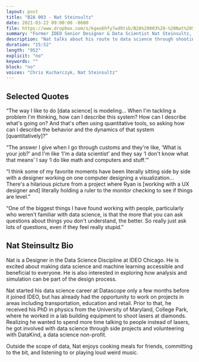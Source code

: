 ```yaml
---
layout: post
title: "B2A 003 - Nat Steinsultz"
date: 2021-03-22 09:00:00 -0600
file: https://www.dropbox.com/s/kgeo6hfy7wd9tsb/B2A%20003%20-%20Nat%20Steinsultz.mp3
summary: "Former IDEO Senior Designer & Data Scientist Nat Steinsultz, now a Data Analyst at WattTime, talks about leaving academia behind for a career in data science."
description: "Nat talks about his route to data science through shooting lasers at diamonds."
duration: "15:52" 
length: "952"
explicit: "no" 
keywords: ""
block: "no" 
voices: "Chris Kucharczyk, Nat Steinsultz"
---
```


## Selected Quotes

“The way I like to do [data science] is modeling… When I'm tackling a problem I'm thinking, how can I describe this system? How can I describe what's going on? And that's often using quantitative tools, so asking how can I describe the behavior and the dynamics of that system \[quantitatively\]?”

“The answer I give when I go through customs and they're like, ‘What is your job?’ and I'm like ‘I'm a data scientist’ and they say ‘I don't know what that means’ I say ‘I do like math and computers and stuff.’”

“I think some of my favorite moments have been literally sitting side by side with a designer working on one computer designing a visualization... There's a hilarious picture from a project where Ryan is [working with a UX designer and] literally holding a ruler to the monitor checking to see if things are level.”

“One of the biggest things I have found working with people, particularly who weren't familiar with data science, is that the more that you can ask questions about things you don't understand, the better. So really just ask lots of questions, even if they feel really stupid.”



## Nat Steinsultz Bio

Nat is a Designer in the Data Science Discipline at IDEO Chicago. He is excited about making data science and machine learning accessible and beneficial to everyone. He is also interested in exploring how analysis and simulation can be part of the design process.

Nat started his data science career at Datascope only a few months before it joined IDEO, but has already had the opportunity to work on projects in areas including transportation, education and retail. Prior to that, he received his PhD in physics from the University of Maryland, College Park, where he worked in a lab building equipment to shoot lasers at diamonds. Realizing he wanted to spend more time talking to people instead of lasers, he got involved with data science through side projects and volunteering with DataKind, a data science non-profit.

Outside the scope of data, Nat enjoys cooking meals for friends, committing to the bit, and listening to or playing loud weird music.

